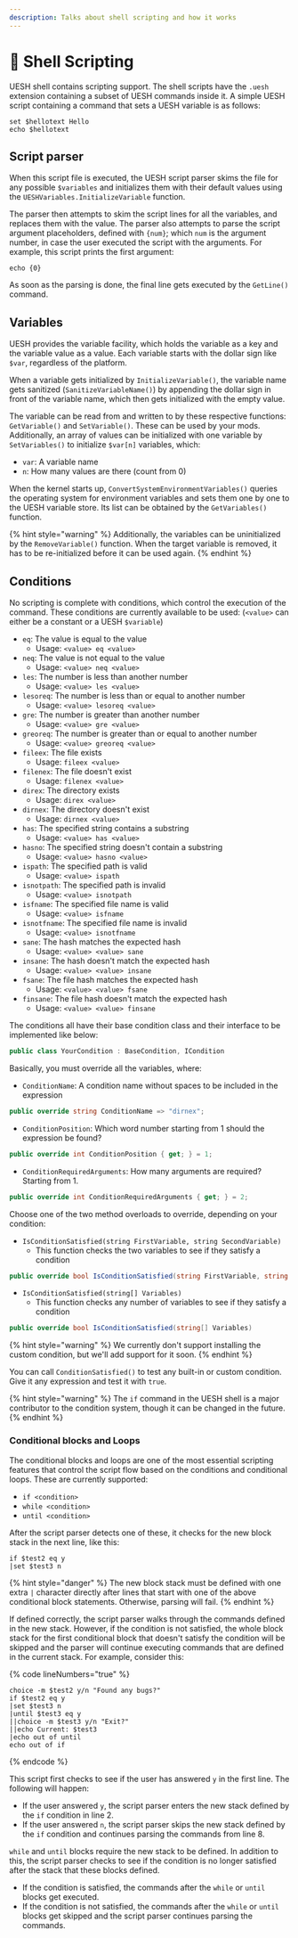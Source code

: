 ```yaml
---
description: Talks about shell scripting and how it works
---
```


# 📜 Shell Scripting

UESH shell contains scripting support. The shell scripts have the `.uesh` extension containing a subset of UESH commands inside it. A simple UESH script containing a command that sets a UESH variable is as follows:

```
set $hellotext Hello
echo $hellotext
```

## Script parser

When this script file is executed, the UESH script parser skims the file for any possible `$variables` and initializes them with their default values using the `UESHVariables.InitializeVariable` function.

The parser then attempts to skim the script lines for all the variables, and replaces them with the value. The parser also attempts to parse the script argument placeholders, defined with `{num}`; which `num` is the argument number, in case the ︎user executed the script with the arguments. For example, this script prints the first argument:

```
echo {0}
```

As soon as the parsing is done, the final line gets executed by the `GetLine()` command.

## Variables

UESH provides the variable facility, which holds the variable as a key and the variable value as a value. Each variable starts with the dollar sign like `$var`, regardless of the platform.

When a variable gets initialized by `InitializeVariable()`, the variable name gets sanitized (`SanitizeVariableName()`) by appending the dollar sign in front of the variable name, which then gets initialized with the empty value.

The variable can be read from and written to by these respective functions: `GetVariable()` and `SetVariable()`. These can be used by your mods. Additionally, an array of values can be initialized with one variable by `SetVariables()` to initialize `$var[n]` variables, which:

* `var`: A variable name
* `n`: How many values are there (count from 0)

When the kernel starts up, `ConvertSystemEnvironmentVariables()` queries the operating system for environment variables and sets them one by one to the UESH variable store. Its list can be obtained by the `GetVariables()` function.

{% hint style="warning" %}
Additionally, the variables can be uninitialized by the `RemoveVariable()` function. When the target variable is removed, it has to be re-initialized before it can be used again.
{% endhint %}

## Conditions

No scripting is complete with conditions, which control the execution of the command. These conditions are currently available to be used: (`<value>` can either be a constant or a UESH `$variable`)

* `eq`: The value is equal to the value
  * Usage: `<value> eq <value>`
* `neq`: The value is not equal to the value
  * Usage: `<value> neq <value>`
* `les`: The number is less than another number
  * Usage: `<value> les <value>`
* `lesoreq`: The number is less than or equal to another number
  * Usage: `<value> lesoreq <value>`
* `gre`: The number is greater than another number
  * Usage: `<value> gre <value>`
* `greoreq`: The number is greater than or equal to another number
  * Usage: `<value> greoreq <value>`
* `fileex`: The file exists
  * Usage: `fileex <value>`
* `filenex`: The file doesn't exist
  * Usage: `filenex <value>`
* `direx`: The directory exists
  * Usage: `direx <value>`
* `dirnex`: The directory doesn't exist
  * Usage: `dirnex <value>`
* `has`: The specified string contains a substring
  * Usage: `<value> has <value>`
* `hasno`: The specified string doesn't contain a substring
  * Usage: `<value> hasno <value>`
* `ispath`: The specified path is valid
  * Usage: `<value> ispath`
* `isnotpath`: The specified path is invalid
  * Usage: `<value> isnotpath`
* `isfname`: The specified file name is valid
  * Usage: `<value> isfname`
* `isnotfname`: The specified file name is invalid
  * Usage: `<value> isnotfname`
* `sane`: The hash matches the expected hash
  * Usage: `<value> <value> sane`
* `insane`: The hash doesn't match the expected hash
  * Usage: `<value> <value> insane`
* `fsane`: The file hash matches the expected hash
  * Usage: `<value> <value> fsane`
* `finsane`: The file hash doesn't match the expected hash
  * Usage: `<value> <value> finsane`

The conditions all have their base condition class and their interface to be implemented like below:

```csharp
public class YourCondition : BaseCondition, ICondition
```

Basically, you must override all the variables, where:

* `ConditionName`: A condition name without spaces to be included in the expression

```csharp
public override string ConditionName => "dirnex";
```

* `ConditionPosition`: Which word number starting from 1 should the expression be found?

```csharp
public override int ConditionPosition { get; } = 1;
```

* `ConditionRequiredArguments`: How many arguments are required? Starting from 1.

```csharp
public override int ConditionRequiredArguments { get; } = 2;
```

Choose one of the two method overloads to override, depending on your condition:

* `IsConditionSatisfied(string FirstVariable, string SecondVariable)`
  * This function checks the two variables to see if they satisfy a condition

```csharp
public override bool IsConditionSatisfied(string FirstVariable, string SecondVariable)
```

* `IsConditionSatisfied(string[] Variables)`
  * This function checks any number of variables to see if they satisfy a condition

```csharp
public override bool IsConditionSatisfied(string[] Variables)
```

{% hint style="warning" %}
We currently don't support installing the custom condition, but we'll add support for it soon.
{% endhint %}

You can call `ConditionSatisfied()` to test any built-in or custom condition. Give it any expression and test it with `true`.

{% hint style="warning" %}
The `if` command in the UESH shell is a major contributor to the condition system, though it can be changed in the future.
{% endhint %}

### Conditional blocks and Loops

The conditional blocks and loops are one of the most essential scripting features that control the script flow based on the conditions and conditional loops. These are currently supported:

* `if <condition>`
* `while <condition>`
* `until <condition>`

After the script parser detects one of these, it checks for the new block stack in the next line, like this:

```
if $test2 eq y
|set $test3 n
```

{% hint style="danger" %}
The new block stack must be defined with one extra `|` character directly after lines that start with one of the above conditional block statements. Otherwise, parsing will fail.
{% endhint %}

If defined correctly, the script parser walks through the commands defined in the new stack. However, if the condition is not satisfied, the whole block stack for the first conditional block that doesn't satisfy the condition will be skipped and the parser will continue executing commands that are defined in the current stack. For example, consider this:

{% code lineNumbers="true" %}
```
choice -m $test2 y/n "Found any bugs?"
if $test2 eq y
|set $test3 n
|until $test3 eq y
||choice -m $test3 y/n "Exit?"
||echo Current: $test3
|echo out of until
echo out of if
```
{% endcode %}

This script first checks to see if the user has answered `y` in the first line. The following will happen:

* If the user answered `y`, the script parser enters the new stack defined by the `if` condition in line 2.
* If the user answered `n`, the script parser skips the new stack defined by the `if` condition and continues parsing the commands from line 8.

`while` and `until` blocks require the new stack to be defined. In addition to this, the script parser checks to see if the condition is no longer satisfied after the stack that these blocks defined.

* If the condition is satisfied, the commands after the `while` or `until` blocks get executed.
* If the condition is not satisfied, the commands after the `while` or `until` blocks get skipped and the script parser continues parsing the commands.
